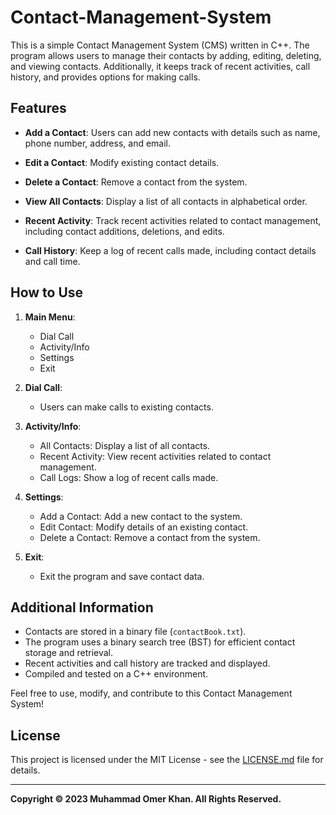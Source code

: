 # Contact-Management-System

This is a simple Contact Management System (CMS) written in C++. The program allows users to manage their contacts by adding, editing, deleting, and viewing contacts. Additionally, it keeps track of recent activities, call history, and provides options for making calls.

## Features

- **Add a Contact**: Users can add new contacts with details such as name, phone number, address, and email.

- **Edit a Contact**: Modify existing contact details.

- **Delete a Contact**: Remove a contact from the system.

- **View All Contacts**: Display a list of all contacts in alphabetical order.

- **Recent Activity**: Track recent activities related to contact management, including contact additions, deletions, and edits.

- **Call History**: Keep a log of recent calls made, including contact details and call time.

## How to Use

1. **Main Menu**:
    - Dial Call
    - Activity/Info
    - Settings
    - Exit

2. **Dial Call**:
    - Users can make calls to existing contacts.

3. **Activity/Info**:
    - All Contacts: Display a list of all contacts.
    - Recent Activity: View recent activities related to contact management.
    - Call Logs: Show a log of recent calls made.

4. **Settings**:
    - Add a Contact: Add a new contact to the system.
    - Edit Contact: Modify details of an existing contact.
    - Delete a Contact: Remove a contact from the system.

5. **Exit**:
    - Exit the program and save contact data.

## Additional Information

- Contacts are stored in a binary file (`contactBook.txt`).
- The program uses a binary search tree (BST) for efficient contact storage and retrieval.
- Recent activities and call history are tracked and displayed.
- Compiled and tested on a C++ environment.

Feel free to use, modify, and contribute to this Contact Management System!

## License
This project is licensed under the MIT License - see the [LICENSE.md](https://github.com/OmerKhan24/SleepSmart/blob/main/LICENSE.md) file for details.

---

**Copyright © 2023 Muhammad Omer Khan. All Rights Reserved.**

